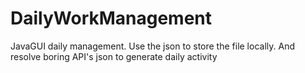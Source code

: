 # DailyWorkManagement
JavaGUI daily management. Use the json to store the file locally. And resolve boring API's json to generate daily activity
